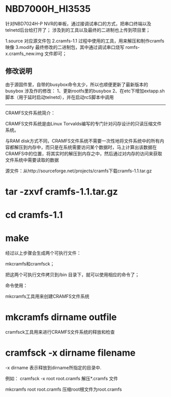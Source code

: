# NBD7000H_HI3535
针对NBD7024H-P NVR的单板，通过接调试串口的方式，把串口终端以及telnetd后台给打开了；
涉及到的工具以及最终的二进制也上传到项目里；

1.source 对应源文件包
2.cramfs-1.1  过程中使用的工具，用来解压和制作cramfs映像
3.modify 最终修改的二进制包，其中通过调试串口烧写 romfs-x.cramfs_new.img 文件即可；

## 修改说明
由于源固件里，自带的busybox命令太少，所以也顺便更新了最新版本的busybox
涉及作的修改：
1、更新rootfs里的busybox
2、在etc下增加extapp.sh脚本（用于延时启动telnetd），并在启动rcS脚本中调用


---
CRAMFS文件系统简介：

CRAMFS文件系统是由Linux Torvalds编写的专门针对闪存设计的只读压缩文件系统。

与RAM disk方式不同，CRAMFS文件系统不需要一次性地将文件系统中的所有内容都解压到内存中，而只是在系统需要访问某个数据时，马上计算出该数据在CRAMFS中的位置，将其实时的解压到内存之中，然后通过对内存的访问来获取文件系统中需要读取的数据

源文件：从http://sourceforge.net/projects/cramfs下载cramfs-1.1.tar.gz

# tar -zxvf cramfs-1.1.tar.gz

# cd cramfs-1.1

# make

经过以上步骤会生成两个可执行文件：

mkcramfs和cramfsck；

把这两个可执行文件拷贝到/bin 目录下，就可以使用相应的命令了；

命令使用：

mkcramfs工具用来创建CRAMFS文件系统

# mkcramfs dirname outfile

cramfsck工具用来进行CRAMFS文件系统的释放和检查

# cramfsck -x dirname filename

-x dirname 表示释放到dirname所指定的目录中.


例如：
cramfsck -x root root.cramfs 解压*.cramfs 文件

mkcramfs root root.cramfs 压缩root根文件为root.cramfs
